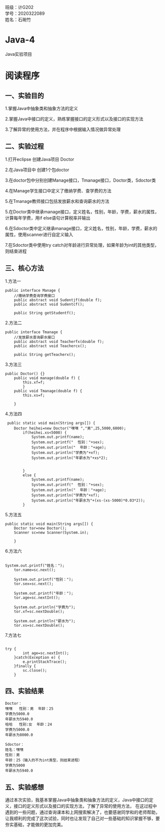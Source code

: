 班级：计G202  
学号：2020322089  
姓名：石琬竹

# Java-4
Java实验项目

# 阅读程序  

## 一、实验目的
1.掌握Java中抽象类和抽象方法的定义

2.掌握Java中接口的定义，熟练掌握接口的定义形式以及接口的实现方法

3.了解异常的使用方法，并在程序中根据输入情况做异常处理


## 二、实验过程  
1.打开eclipse 创建Java项目 Doctor

2.在Java项目中 创建1个包doctor

3.在doctor包中分别创建Manage接口，Tmanage接口，Doctor类，Sdoctor类

4.在Manage学生接口中定义了缴纳学费、查学费的方法

5.在Tmanage教师接口包括发放薪水和查询薪水的方法

5.在Doctor类中继承manage接口，定义姓名，性别，年龄，学费，薪水的属性，计算每年学费，用if else语句计算税率并输出

6.在Sdoctor类中定义继承manage接口，定义姓名，性别，年龄，学费，薪水的属性，使用scanner进行自定义输入

7.在Sdoctor类中使用try catch对年龄进行异常处理，如果年龄为int的其他类型，则结束进程


## 三、核心方法  
1.方法一
```
public interface Manage {
	//缴纳学费查询学费接口
	public abstract void Sudentjf(double f);
	public abstract void Sudentcf();
	
	public String getStudentf();
```
2.方法二
```
public interface Tmanage {	
	//发放薪水查询薪水接口
	public abstract void Teacherfx(double f);
	public abstract void Teachercx();
	
	public String getTeacherx();
```
3.方法三
```   
public Doctor() {}
	public void manage(double f) {
		this.xf=f;
		}
	public void Tmanage(double f) {
		this.xs=f;
		
	}
```
4.方法四
```
 public static void main(String args[]) {
	Doctor heihei=new Doctor("嘿嘿 ","男",25,5000,6000);
		if(heihei.xs<5000) {
			System.out.printf(name);
			System.out.printf("  性别："+sex);
			System.out.println("  年龄："+age);
			System.out.println("学费为"+xf);
			System.out.println("年薪水为"+xs*2);
				
				
		}
		else {
			System.out.printf(name);
			System.out.printf("  性别："+sex);
			System.out.println("  年龄："+age);
			System.out.println("学费为"+xf);
			System.out.println("年薪水为"+(xs-(xs-5000)*0.03*2));
		}
```

5.方法五
```
public static void main(String args[]) { 
	Doctor tor=new Doctor();
	Scanner sc=new Scanner(System.in);
		
	}

```
6.方法六
```

System.out.printf("姓名：");
	tor.name=sc.next();
	
	System.out.printf("性别：");
	tor.sex=sc.next();
	
	System.out.printf("年龄：");
	tor.age=sc.nextInt();
	
	System.out.println("学费为");
	tor.xf=sc.nextDouble();
	
	System.out.println("薪水为");
	tor.xs=sc.nextDouble();

```

7.方法七
```

try {
		int age=sc.nextInt();
	}catch(Exception e) {
		e.printStackTrace();
	}finally {
		sc.close();
	}

```


## 四、实验结果  
```
Doctor：
嘿嘿   性别：男  年龄：25
学费为5000.0
年薪水为5940.0
哈哈   性别:女  年龄：24
学费为5000.0
年薪水为8000.0

Sdoctor：
姓名：嘿嘿
性别：男
年龄：25（输入的不为int类型，则结束进程）
学费为5000
年薪水为5940.0
```

## 五、实验感想  
通过本次实验，我基本掌握Java中抽象类和抽象方法的定义，Java中接口的定义，接口的定义形式以及接口的实现方法，了解了异常的使用方法，
在这过程中遇到的一些问题，通过查询课本和上网搜索解决了，也要感谢同学和的老师帮助，让我顺利的完成了这次试验，同时也让发现了自己对一些基础的知识掌握不够，要夯实基础，才能做的更加完美。
